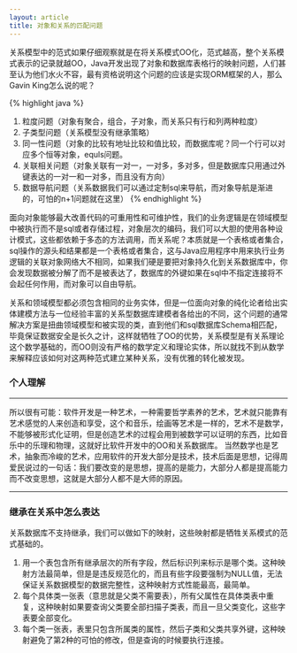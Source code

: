 ```yaml
---
layout: article
title: 对象和关系的匹配问题
---
```


关系模型中的范式如果仔细观察就是在将关系模式OO化，范式越高，整个关系模式表示的记录就越OO，Java开发出现了对象和数据库表格行的映射问题，人们甚至认为他们水火不容，最有资格说明这个问题的应该是实现ORM框架的人，那么Gavin King怎么说的呢？

{% highlight java %}
1. 粒度问题（对象有聚合，组合，子对象，而关系只有行和列两种粒度）
2. 子类型问题（关系模型没有继承策略）
3. 同一性问题（对象的比较有地址比较和值比较，而数据库呢？同一个行可以对应多个恒等对象，equls问题。
4. 关联相关问题（对象关联有一对一，一对多，多对多，但是数据库只用通过外键表达的一对一和一对多，而且没有方向）
5. 数据导航问题（关系数据我们可以通过定制sql来导航，而对象导航是渐进的，可怕的n+1问题就在这里）
 {% endhighlight %}

面向对象能够最大改善代码的可重用性和可维护性，我们的业务逻辑是在领域模型中被执行而不是sql或者存储过程，对象层次的编码，我们可以大胆的使用各种设计模式，这些都依赖于多态的方法调用，而关系呢？本质就是一个表格或者集合，sql操作的源头和结果都是一个表格或者集合，这与Java应用程序中用来执行业务逻辑的关联对象网络大不相同，如果我们硬是要把对象持久化到关系数据库中，你会发现数据被分解了而不是被表达了，数据库的外键如果在sql中不指定连接将不会起任何作用，而对象可以自由导航。

关系和领域模型都必须包含相同的业务实体，但是一位面向对象的纯化论者给出实体建模方法与一位经验丰富的关系型数据库建模者各给出的不同，这个问题的通常解决方案是扭曲领域模型和被实现的类，直到他们和sql数据库Schema相匹配，毕竟保证数据安全是长久之计，这样就牺牲了OO的优势，关系模型是有关系理论这个数学基础的，而OO则没有严格的数学定义和理论实体，所以就找不到从数学来解释应该如何对这两种范式建立某种关系，没有优雅的转化被发现。

### 个人理解
--------
所以很有可能：软件开发是一种艺术，一种需要哲学素养的艺术，艺术就只能靠有艺术感觉的人来创造和享受，这个和音乐，绘画等艺术是一样的，艺术不是数学，不能够被形式化证明，但是创造艺术的过程会用到被数学可以证明的东西，比如音乐中的乐理和物理，这就好比软件开发中的OO和关系数据库。
当然数学也是艺术，抽象而冷峻的艺术，应用软件的开发大部分是技术，技术后面是思想，记得周爱民说过的一句话：我们要改变的是思想，提高的是能力，大部分人都是提高能力而不改变思想，这就是大部分人都不是大师的原因。

-------


### 继承在关系中怎么表达
关系数据库不支持继承，我们可以做如下的映射，这些映射都是牺牲关系模式的范式基础的。


1. 用一个表包含所有继承层次的所有字段，然后标识列来标示是哪个类。这种映射方法最简单，但是是违反规范化的，而且有些字段要强制为NULL值，无法保证关系数据模型的数据完整性，这种映射方式性能最高，最简单。
2. 每个具体类一张表（意思就是父类不需要表），所有父属性在具体类表中重复，这种映射如果要查询父类要全部扫描子类表，而且一旦父类变化，这些字表要全部变化。
3. 每个类一张表，表里只包含所属类的属性，然后子类和父类共享外键，这种映射避免了第2种的可怕的修改，但是查询的时候要执行连接。

